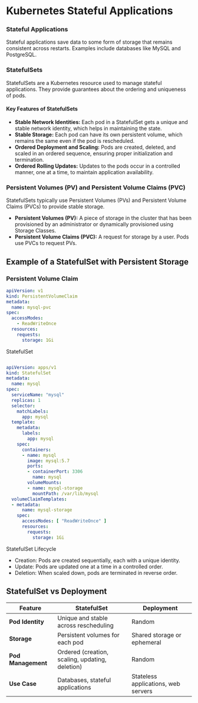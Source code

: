# Kubernetes Stateful Applications

### Stateful Applications
Stateful applications save data to some form of storage that remains consistent across restarts. Examples include databases like MySQL and PostgreSQL.

### StatefulSets
StatefulSets are a Kubernetes resource used to manage stateful applications. They provide guarantees about the ordering and uniqueness of pods.

#### Key Features of StatefulSets
- **Stable Network Identities:** Each pod in a StatefulSet gets a unique and stable network identity, which helps in maintaining the state.
- **Stable Storage:** Each pod can have its own persistent volume, which remains the same even if the pod is rescheduled.
- **Ordered Deployment and Scaling:** Pods are created, deleted, and scaled in an ordered sequence, ensuring proper initialization and termination.
- **Ordered Rolling Updates:** Updates to the pods occur in a controlled manner, one at a time, to maintain application availability.

### Persistent Volumes (PV) and Persistent Volume Claims (PVC)
StatefulSets typically use Persistent Volumes (PVs) and Persistent Volume Claims (PVCs) to provide stable storage.

- **Persistent Volumes (PV):** A piece of storage in the cluster that has been provisioned by an administrator or dynamically provisioned using Storage Classes.
- **Persistent Volume Claims (PVC):** A request for storage by a user. Pods use PVCs to request PVs.

## Example of a StatefulSet with Persistent Storage

### Persistent Volume Claim

```yaml
apiVersion: v1
kind: PersistentVolumeClaim
metadata:
  name: mysql-pvc
spec:
  accessModes:
    - ReadWriteOnce
  resources:
    requests:
      storage: 1Gi

```


StatefulSet
```yaml

apiVersion: apps/v1
kind: StatefulSet
metadata:
  name: mysql
spec:
  serviceName: "mysql"
  replicas: 1
  selector:
    matchLabels:
      app: mysql
  template:
    metadata:
      labels:
        app: mysql
    spec:
      containers:
      - name: mysql
        image: mysql:5.7
        ports:
        - containerPort: 3306
          name: mysql
        volumeMounts:
        - name: mysql-storage
          mountPath: /var/lib/mysql
  volumeClaimTemplates:
  - metadata:
      name: mysql-storage
    spec:
      accessModes: [ "ReadWriteOnce" ]
      resources:
        requests:
          storage: 1Gi
```

StatefulSet Lifecycle
- Creation: Pods are created sequentially, each with a unique identity.
- Update: Pods are updated one at a time in a controlled order.
- Deletion: When scaled down, pods are terminated in reverse order.

## StatefulSet vs Deployment

| Feature           | StatefulSet                                             | Deployment                          |
|-------------------|---------------------------------------------------------|-------------------------------------|
| **Pod Identity**  | Unique and stable across rescheduling                   | Random                              |
| **Storage**       | Persistent volumes for each pod                         | Shared storage or ephemeral         |
| **Pod Management**| Ordered (creation, scaling, updating, deletion)         | Random                              |
| **Use Case**      | Databases, stateful applications                        | Stateless applications, web servers |
